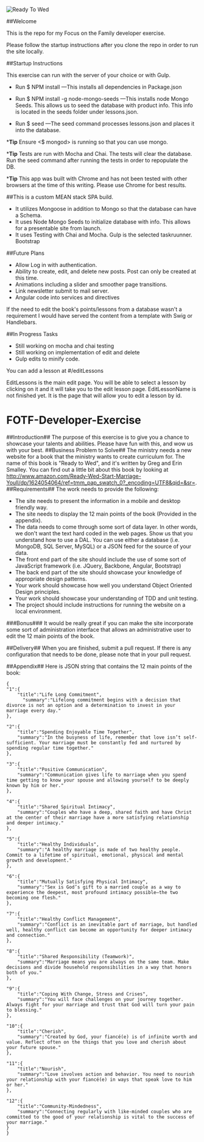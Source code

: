 ![Ready To Wed](./client/img/ready-to-wed-screehshot.png "Website Screenshot")

##Welcome

This is the repo for my Focus on the Family developer exercise.

Please follow the startup instructions after you clone the repo in order to run the site locally.


##Startup Instructions

This exercise can run with the server of your choice or with Gulp.

- Run $ NPM install
    —This installs all dependencies in Package.json

- Run $ NPM install -g node-mongo-seeds
    —This installs node Mongo Seeds. This allows us to seed the database with product info. This info is located in the seeds folder under lessons.json.

- Run $ seed
    —The seed command processes lessons.json and places it into the database.

***Tip**  Ensure <$ mongod> is running so that you can use mongo.

***Tip** Tests are run with Mocha and Chai. The tests will clear the database. Run the seed command after running the tests in order to repopulate the DB.

***Tip** This app was built with Chrome and has not been tested with other browsers at the time of this writing. Please use Chrome for best results.

##This is a custom MEAN stack SPA build.
- It utilizes Mongoose in addition to Mongo so that the database can have a Schema.
- It uses Node Mongo Seeds to initialize database with info. This allows for a presentable site from launch.
- It uses Testing with Chai and Mocha.
Gulp is the selected taskruunner.
Bootstrap

##Future Plans
- Allow Log in with authentication.
- Ability to create, edit, and delete new posts. Post can only be created at this time.
- Animations including a slider and smoother page transitions.
- Link newsletter submit to mail server.
- Angular code into services and directives

If the need to edit the book's points/lessons from a database wasn't a requirement I would have served the content from a template with Swig or Handlebars.

##In Progress Tasks
- Still working on mocha and chai testing
- Still working on implementation of edit and delete
- Gulp edits to minify code.

You can add a lesson at #/editLessons

EditLessons is the main edit page. You will be able to select a lesson by clicking on it and it will take you to the edit lesson page.
EditLessonName is not finished yet. It is the page that will allow you to edit a lesson by id.



# FOTF-Developer-Exercise
##Introduction##
The purpose of this exercise is to give you a chance to showcase your talents and abilities. Please have fun with this, and wow us with your best.
##Business Problem to Solve##
The ministry needs a new website for a book that the ministry wants to create curriculum for. The name of this book is "Ready to Wed", and it's written by Greg and Erin Smalley. You can find out a little bit about this book by looking at http://www.amazon.com/Ready-Wed-Start-Marriage-Youll/dp/1624054064/ref=tmm_pap_swatch_0?_encoding=UTF8&qid=&sr=.
##Requirements##
The work needs to provide the following:

- The site needs to present the information in a mobile and desktop friendly way.
- The site needs to display the 12 main points of the book (Provided in the appendix).
- The data needs to come through some sort of data layer. In other words, we don't want the text hard coded in the web pages. Show us that you understand how to use a DAL. You can use either a database (i.e. MongoDB, SQL Server, MySQL) or a JSON feed for the source of your data.
- The front end part of the site should include the use of some sort of JavaScript framework (i.e. JQuery, Backbone, Angular, Bootstrap)
- The back end part of the site should showcase your knowledge of appropriate design patterns.
- Your work should showcase how well you understand Object Oriented Design principles.
- Your work should showcase your understanding of TDD and unit testing.
- The project should include instructions for running the website on a local environment.

###Bonus###
It would be really great if you can make the site incorporate some sort of administration interface that allows an administrative user to edit the 12 main points of the book.

##Delivery##
When you are finished, submit a pull request. If there is any configuration that needs to be done, please note that in your pull request.

##Appendix##
Here is JSON string that contains the 12 main points of the book:



    {
    "1":{
        "title":"Life Long Commitment",
          "summary":"Lifelong commitment begins with a decision that divorce is not an option and a determination to invest in your marriage every day."
    },

    "2":{
        "title":"Spending Enjoyable Time Together",
        "summary":"In the busyness of life, remember that love isn’t self-sufficient. Your marriage must be constantly fed and nurtured by spending regular time together."
    },

    "3":{
        "title":"Positive Communication",
        "summary":"Communication gives life to marriage when you spend time getting to know your spouse and allowing yourself to be deeply known by him or her."
    },

    "4":{
        "title":"Shared Spiritual Intimacy",
        "summary":"Couples who have a deep, shared faith and have Christ at the center of their marriage have a more satisfying relationship and deeper intimacy."
    },

    "5":{
        "title":"Healthy Individuals",
        "summary":"A healthy marriage is made of two healthy people. Commit to a lifetime of spiritual, emotional, physical and mental growth and development."
    },

    "6":{
        "title":"Mutually Satisfying Physical Intimacy",
        "summary":"Sex is God’s gift to a married couple as a way to experience the deepest, most profound intimacy possible—the two becoming one flesh."
    },

    "7":{
        "title":"Healthy Conflict Management",
        "summary":"Conflict is an inevitable part of marriage, but handled well, healthy conflict can become an opportunity for deeper intimacy and connection."
    },

    "8":{
        "title":"Shared Responsibility (Teamwork)",
        "summary":"Marriage means you are always on the same team. Make decisions and divide household responsibilities in a way that honors both of you."
    },

    "9":{
        "title":"Coping With Change, Stress and Crises",
        "summary":"You will face challenges on your journey together. Always fight for your marriage and trust that God will turn your pain to blessing."
    },

    "10":{
        "title":"Cherish",
        "summary":"Created by God, your fiancé(e) is of infinite worth and value. Reflect often on the things that you love and cherish about your future spouse."
    },

    "11":{
        "title":"Nourish",
        "summary":"Love involves action and behavior. You need to nourish your relationship with your fiancé(e) in ways that speak love to him or her."
    },

    "12":{
        "title":"Community-Mindedness",
        "summary":"Connecting regularly with like-minded couples who are committed to the good of your relationship is vital to the success of your marriage."
    }
    }

